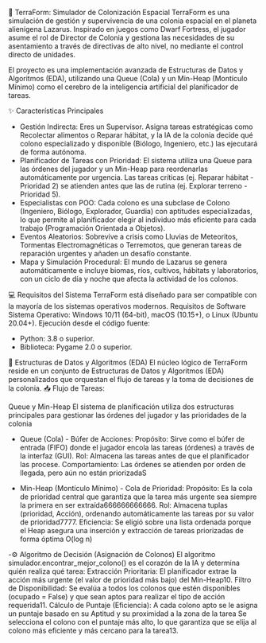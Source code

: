 🚀 TerraForm: Simulador de Colonización Espacial
TerraForm es una simulación de gestión y supervivencia de una colonia espacial en el planeta alienígena Lazarus. Inspirado en juegos como Dwarf Fortress, el jugador asume el rol de Director de Colonia y gestiona las necesidades de su asentamiento a través de directivas de alto nivel, no mediante el control directo de unidades.

El proyecto es una implementación avanzada de Estructuras de Datos y Algoritmos (EDA), utilizando una Queue (Cola) y un Min-Heap (Montículo Mínimo) como el cerebro de la inteligencia artificial del planificador de tareas.

✨ Características Principales
- Gestión Indirecta: Eres un Supervisor. Asigna tareas estratégicas como Recolectar alimentos o Reparar hábitat, y la IA de la colonia decide qué colono especializado y disponible (Biólogo, Ingeniero, etc.) las ejecutará de forma autónoma.
- Planificador de Tareas con Prioridad: El sistema utiliza una Queue para las órdenes del jugador y un Min-Heap para reordenarlas automáticamente por urgencia. Las tareas críticas (ej. Reparar hábitat - Prioridad 2) se atienden antes que las de rutina (ej. Explorar terreno - Prioridad 5).
- Especialistas con POO: Cada colono es una subclase de Colono (Ingeniero, Biólogo, Explorador, Guardia) con aptitudes especializadas, lo que permite al planificador elegir al individuo más eficiente para cada trabajo (Programación Orientada a Objetos).
- Eventos Aleatorios: Sobrevive a crisis como Lluvias de Meteoritos, Tormentas Electromagnéticas o Terremotos, que generan tareas de reparación urgentes y añaden un desafío constante.
- Mapa y Simulación Procedural: El mundo de Lazarus se genera automáticamente e incluye biomas, ríos, cultivos, hábitats y laboratorios, con un ciclo de día y noche que afecta la actividad de los colonos.

💻 Requisitos del Sistema
TerraForm está diseñado para ser compatible con la mayoría de los sistemas operativos modernos.
Requisitos de Software 
Sistema Operativo: Windows 10/11 (64-bit), macOS (10.15+), o Linux (Ubuntu 20.04+).
Ejecución desde el código fuente:
- Python: 3.8 o superior.
- Biblioteca: Pygame 2.0 o superior.


🧠 Estructuras de Datos y Algoritmos (EDA)
El núcleo lógico de TerraForm reside en un conjunto de Estructuras de Datos y Algoritmos (EDA) personalizados que orquestan el flujo de tareas y la toma de decisiones de la colonia.
📥 Flujo de Tareas: 

Queue y Min-Heap
El sistema de planificación utiliza dos estructuras principales para gestionar las órdenes del jugador y las prioridades de la colonia
- Queue (Cola) - Búfer de Acciones:
  Propósito: Sirve como el búfer de entrada (FIFO) donde el jugador encola las tareas (órdenes) a través de la interfaz (GUI).
  Rol: Almacena las tareas antes de que el planificador las procese.
  Comportamiento: Las órdenes se atienden por orden de llegada, pero aún no están priorizadaS


- Min-Heap (Montículo Mínimo) - Cola de Prioridad:
  Propósito: Es la cola de prioridad central que garantiza que la tarea más urgente sea siempre la primera en ser extraída666666666666.
  Rol: Almacena tuplas (prioridad, Acción), ordenando automáticamente las tareas por su valor de prioridad7777.
  Eficiencia: Se eligió sobre una lista ordenada porque el Heap asegura una inserción y extracción de tareas priorizadas de forma óptima O(log n)



-⚙️ Algoritmo de Decisión (Asignación de Colonos)
El algoritmo simulador.encontrar_mejor_colono() es el corazón de la IA y determina quién realiza qué tarea:
  Extracción Prioritaria: El planificador extrae la acción más urgente (el valor de prioridad más bajo) del Min-Heap10.
  Filtro de Disponibilidad: Se evalúa a todos los colonos que estén disponibles (ocupado = False) y que sean aptos para realizar el tipo de acción requerida11.
  Cálculo de Puntaje (Eficiencia): A cada colono apto se le asigna un puntaje basado en su Aptitud y su proximidad a la zona de la tarea
  Se selecciona el colono con el puntaje más alto, lo que garantiza que se elija al colono más eficiente y más cercano para la tarea13.

